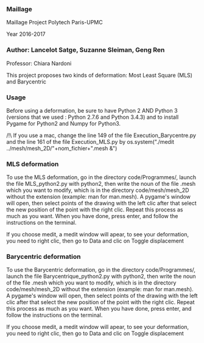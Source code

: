 
### Maillage

Maillage Project
Polytech Paris-UPMC

Year 2016-2017

### Author: Lancelot Satge, Suzanne Sleiman, Geng Ren
Professor: Chiara Nardoni

This project proposes two kinds of deformation: Most Least Square (MLS) and Barycentric

### Usage

Before using a deformation, be sure to have Python 2 AND Python 3 (versions that we used : Python 2.7.6 and Python 3.4.3) and to install Pygame for Python2 and Numpy for Python3.

/!\ If you use a mac, change the line 149 of the file Execution_Barycentre.py and the line 161 of the file Execution_MLS.py by os.system("./medit ../mesh/mesh_2D/"+nom_fichier+".mesh &")

### MLS deformation
To use the MLS deformation, go in the directory code/Programmes/, launch the file MLS_python2.py with python2, then write the noun of the file .mesh which you want to modify, which is in the directory code/mesh/mesh_2D without the extension (example: man for man.mesh). A pygame's window will open, then select points of the drawing with the left clic after that select the new position of the point with the right clic. Repeat this process as much as you want.
When you have done, press enter, and follow the instructions on the terminal.

If you choose medit, a medit window will apear, to see your deformation, you need to right clic, then go to Data and clic on Toggle displacement

### Barycentric deformation
To use the Barycentric deformation, go in the directory code/Programmes/, launch the file Barycentrique_python2.py with python2, then write the noun of the file .mesh which you want to modify, which is in the directory code/mesh/mesh_2D without the extension (example: man for man.mesh). A pygame's window will open, then select points of the drawing with the left clic after that select the new position of the point with the right clic. Repeat this process as much as you want.
When you have done, press enter, and follow the instructions on the terminal.

If you choose medit, a medit window will apear, to see your deformation, you need to right clic, then go to Data and clic on Toggle displacement
